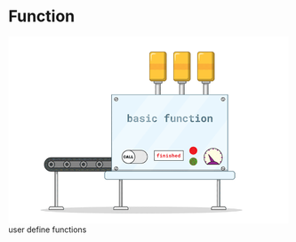# Function
![Function](https://github.com/RanjitM007/Images/blob/main/1.6-basicfunctionmachine.gif?raw=true)
user define functions
